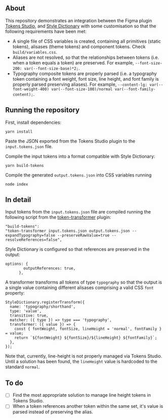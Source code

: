 ## About
This repository demonstrates an integration between the Figma plugin [Tokens Studio](https://tokens.studio/), and [Style Dictionary](https://amzn.github.io/style-dictionary/) with some customisation so that the following requirements have been met:
- A single file of CSS variables is created, containing all primitives (static tokens), alisases (theme tokens) and component tokens. Check `build/variables.css`.
- Aliases are not resolved, so that the relationships between tokens (i.e. when a token equals a token) are preserved. For example, `--font-size-200: var(--font-size-base)*2;`.
- Typography composite tokens are properly parsed (i.e. a typography token containing a font weight, font size, line height, and font family is properly parsed preserving aliases). For example, `--content-lg: var(--font-weight-400) var(--font-size-100)/normal var(--font-family-content);`.

## Running the repository
First, install dependencies:
```
yarn install
```
Paste the JSON exported from the Tokens Studio plugin to the `input.tokens.json` file.

Compile the input tokens into a format compatible with Style Dictionary:
```
yarn build-tokens
```

Compile the generated `output.tokens.json` into CSS variables running
````
node index
````

## In detail
Input tokens from the `input.tokens.json` file are compiled running the following script from the [token-transformer](https://www.npmjs.com/package/token-transformer) plugin:
````
"build-tokens": 
"token-transformer input.tokens.json output.tokens.json --expandTypography=false --preserveRawValue=true --resolveReferences=false",
````
Style Dictionary is configured so that references are preserved in the output:
```
options: {
        outputReferences: true,
      },
```
A transformer transforms all tokens of type `typography` so that the output is a single value containing different alisases comprising a valid CSS `font` property:
```
StyleDictionary.registerTransform({
  name: 'typography/shorthand',
  type: 'value',
  transitive: true,
  matcher: ({ type }) => type === 'typography',
  transformer: ({ value }) => {
    const { fontWeight, fontSize, lineHeight = 'normal', fontFamily } = value;
    return `${fontWeight} ${fontSize}/${lineHeight} ${fontFamily}`;
  },
});
```
Note that, currently, line-height is not properly managed via Tokens Studio. Until a solution has been found, the `lineHeight` value is hardcoded to the standard `normal`.

## To do
- [ ] Find the most appropriate solution to manage line height tokens in Tokens Studio.
- [ ] When a token references another token within the same set, it's value is parsed instead of preserving the alias.
